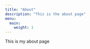 ```yaml
---
title: "About"
description: "This is the about page"
menu:
  main:
    weight: 1
---
```


This is my about page